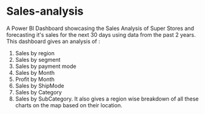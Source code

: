 # Sales-analysis
A Power BI Dashboard showcasing the Sales Analysis of Super Stores and forecasting it's sales for the next 30 days using data from the past 2 years. This dashboard gives an analysis of :
1. Sales by region
2. Sales by segment
3. Sales by payment mode
4. Sales by Month
5. Profit by Month
6. Sales by ShipMode
7. Sales by Category
8. Sales by SubCategory.
It also gives a region wise breakdown of all these charts on the map based on their location.
